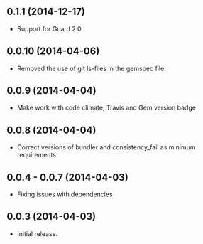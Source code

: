 ## 0.1.1 (2014-12-17)

 * Support for Guard 2.0

## 0.0.10 (2014-04-06)

 * Removed the use of git ls-files in the gemspec file.

## 0.0.9 (2014-04-04)

 * Make work with code climate, Travis and Gem version badge

## 0.0.8 (2014-04-04)

 * Correct versions of bundler and consistency_fail as minimum requirements

## 0.0.4 - 0.0.7 (2014-04-03)

 * Fixing issues with dependencies

## 0.0.3 (2014-04-03)

 * Initial release.

